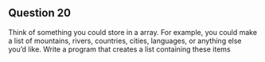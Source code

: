 ## Question 20
Think of something you could store in a array. For example, you could make a list of mountains, rivers, countries, cities, languages, or anything else you’d like. Write a program that creates a list containing these items